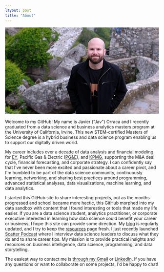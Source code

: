 ```yaml
---
layout: post
title: "About"
---
```


![](https://raw.githubusercontent.com/JavOrraca/Home/gh-pages/assets/img/Javier_Sintra.jpg)

Welcome to my GitHub! My name is Javier ("Jav") Orraca and I recently graduated from a data science and business analytics masters program at the University of California, Irvine. This new STEM-certified Masters of Science degree is a hybrid business and data science program enabling us to support our digitally driven world.

My career includes over a decade of data analysis and financial modeling for [EY](https://www.ey.com/en_gl/transactions), Pacific Gas & Electric ([PG&E](https://www.pge.com/en_US/about-pge/about-pge.page)), and [KPMG](https://tax.kpmg.us/services/valuations.html), supporting the M&A deal cycle, financial forecasting, and corporate strategy. I can confidently say that I've never been more excited and passionate about a career pivot, and I'm humbled to be part of the data science community, continuously learning, networking, and sharing best practices around programming, advanced statistical analyses, data visualizations, machine learning, and data analytics.

I started this GitHub site to share interesting projects, but as the months progressed and school became more hectic, this GitHub morphed into my data sandbox with content that I found interesting or tools that made my life easier. If you are a data science student, analytics practitioner, or corporate executive interested in learning how data science could benefit your career or business, I hope this site can provide some direction. My [blog](https://javorraca.github.io/Home/pages/blog.html) is regularly updated, and I try to keep the [resources](https://javorraca.github.io/Home/pages/resources.html) page fresh. I just recently launched [Scatter Podcast](https://soundcloud.com/scatterpodcast) where I interview data science leaders to discuss what they do and to share career tips. My mission is to provide practical insights and resources on business intelligence, data science, programming, and data storytelling.

The easiest way to contact me is [through my Gmail](mailto:orraca.javier@gmail.com) or [LinkedIn](https://www.linkedin.com/in/orraca/). If you have any questions or want to collaborate on some projects, I'd be happy to chat!
